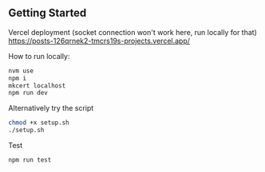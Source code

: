 ## Getting Started
Vercel deployment (socket connection won't work here, run locally for that)
https://posts-126qrnek2-tmcrs19s-projects.vercel.app/

How to run locally:

```bash
nvm use
npm i
mkcert localhost
npm run dev
```

Alternatively try the script
```bash
chmod +x setup.sh
./setup.sh
```

Test
```bash
npm run test
```

